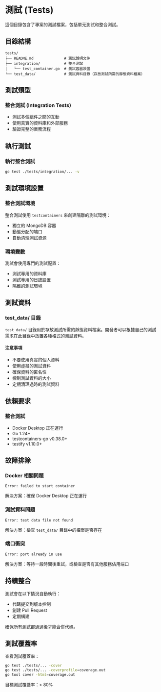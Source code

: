 # 測試 (Tests)

這個目錄包含了專案的測試檔案，包括單元測試和整合測試。

## 目錄結構

```
tests/
├── README.md              # 測試說明文件
├── integration/           # 整合測試
│   └── test_container.go  # 測試容器設置
└── test_data/             # 測試資料目錄（存放測試所需的靜態資料檔案）
```

## 測試類型

### 整合測試 (Integration Tests)
- 測試多個組件之間的互動
- 使用真實的資料庫和外部服務
- 驗證完整的業務流程

## 執行測試

### 執行整合測試
```bash
go test ./tests/integration/... -v
```

## 測試環境設置

### 整合測試環境
整合測試使用 `testcontainers` 來創建隔離的測試環境：
- 獨立的 MongoDB 容器
- 動態分配的端口
- 自動清理測試資源

### 環境變數
測試會使用專門的測試配置：
- 測試專用的資料庫
- 測試專用的日誌設置
- 隔離的測試環境

## 測試資料

### test_data/ 目錄
`test_data/` 目錄用於存放測試所需的靜態資料檔案。開發者可以根據自己的測試需求在此目錄中放置各種格式的測試資料。

#### 注意事項
- 不要使用真實的個人資料
- 使用虛擬的測試資料
- 確保資料的匿名性
- 控制測試資料的大小
- 定期清理過時的測試資料

## 依賴要求

### 整合測試
- Docker Desktop 正在運行
- Go 1.24+
- testcontainers-go v0.38.0+
- testify v1.10.0+

## 故障排除

### Docker 相關問題
```
Error: failed to start container
```
解決方案：確保 Docker Desktop 正在運行

### 測試資料問題
```
Error: test data file not found
```
解決方案：檢查 `test_data/` 目錄中的檔案是否存在

### 端口衝突
```
Error: port already in use
```
解決方案：等待一段時間後重試，或檢查是否有其他服務佔用端口

## 持續整合

測試會在以下情況自動執行：
- 代碼提交到版本控制
- 創建 Pull Request
- 定期構建

確保所有測試都通過後才能合併代碼。

## 測試覆蓋率

查看測試覆蓋率：
```bash
go test ./tests/... -cover
go test ./tests/... -coverprofile=coverage.out
go tool cover -html=coverage.out
```

目標測試覆蓋率：> 80%
